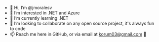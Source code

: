 - 👋 Hi, I’m @jmoralesv
- 👀 I’m interested in .NET and Azure
- 🌱 I’m currently learning .NET
- 💞️ I’m looking to collaborate on any open source project, it's always fun to code
- 📫 Reach me here in GitHub, or via email at korum03@gmail.com 🙌

<!---
jmoralesv/jmoralesv is a ✨ special ✨ repository because its `README.md` (this file) appears on your GitHub profile.
You can click the Preview link to take a look at your changes.
--->
